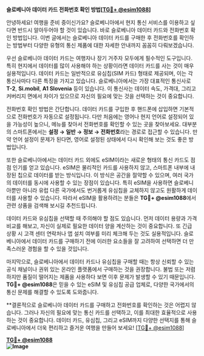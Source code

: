 **슬로베니아 데이터 카드 전화번호 확인 방법[[TG💪+ @esim1088](https://t.me/s/esim1088)]**

안녕하세요! 여행을 준비 중이신가요? 슬로베니아에서 현지 통신 서비스를 이용하고 싶다면 반드시 알아두어야 할 것이 있습니다. 바로 슬로베니아 데이터 카드와 전화번호 확인 방법입니다. 이번 글에서는 슬로베니아 데이터 카드를 구매한 후 전화번호를 확인하는 방법부터 다양한 유형의 통신 제품에 대한 자세한 안내까지 꼼꼼히 다뤄보겠습니다.

우선 슬로베니아 데이터 카드는 여행자나 장기 거주자 모두에게 필수적인 도구입니다. 특히 현지에서 데이터를 많이 사용해야 하는 상황이라면 데이터 카드를 사는 것이 매우 실용적입니다. 데이터 카드는 일반적으로 유심칩(SIM 카드) 형태로 제공되며, 이는 각 통신사마다 다른 특징을 가지고 있습니다. 슬로베니아에서는 가장 대표적인 통신사로 **T-2**, **Si.mobil**, **A1 Slovenia** 등이 있습니다. 이 통신사는 데이터 속도, 가격대, 그리고 커버리지 면에서 차이가 있으므로 자신의 필요에 맞는 것을 선택하는 것이 중요합니다.

전화번호 확인 방법은 간단합니다. 데이터 카드를 구입한 후 핸드폰에 삽입하면 기본적으로 전화번호가 자동으로 설정됩니다. 다만 처음에는 영어나 현지 언어로 설정되어 있을 가능성이 높으니, 메뉴를 찾아서 전화번호를 확인할 수 있는 곳을 찾아보세요. 대부분의 스마트폰에서는 **설정 → 일반 → 정보 → 전화번호**라는 경로로 접근할 수 있습니다. 만약 언어 설정이 문제가 된다면, 영어로 설정된 상태에서 다시 확인해 보는 것도 좋은 방법입니다.

또한 슬로베니아에서는 데이터 카드 외에도 eSIM이라는 새로운 형태의 통신 카드도 점점 인기를 얻고 있습니다. eSIM은 물리적인 카드를 사용하지 않고, 스마트폰 내부에 내장된 칩으로 데이터를 받는 방식입니다. 이 방식은 공간을 절약할 수 있으며, 여러 국가의 데이터를 동시에 사용할 수 있는 장점이 있습니다. 특히 eSIM을 사용하면 슬로베니아뿐만 아니라 유럽 다른 국가에서도 번거롭게 유심칩을 교체하지 않고도 원활하게 데이터를 사용할 수 있습니다. 따라서 eSIM을 활용하려는 분들은 **TG💪+ @esim1088**에서 관련 상품을 검색해 보시길 추천드립니다.

데이터 카드와 유심칩을 선택할 때 주의해야 할 점도 있습니다. 먼저 데이터 용량과 가격 비교를 해보고, 자신이 실제로 필요한 데이터 양을 계산하는 것이 중요합니다. 또 긴급 상황 시 고객 센터 연락처나 앱 설치 여부를 미리 체크해 두는 것도 실용적입니다. 슬로베니아에서 데이터 카드를 구매하기 전에 이러한 요소들을 잘 고려하여 선택하면 더 만족스러운 경험을 할 수 있을 것입니다.

마지막으로, 슬로베니아에서 데이터 카드나 유심칩을 구매할 때는 항상 신뢰할 수 있는 공식 채널이나 권위 있는 온라인 플랫폼에서 구매하는 것을 권장합니다. 불법 또는 저렴하지만 품질이 떨어지는 제품을 사용하다 보면 이후 문제가 발생할 수 있기 때문입니다. **TG💪+ @esim1088**은 믿을 수 있는 eSIM 및 유심칩 공급 업체로, 다양한 국가에서의 통신 문제를 해결할 수 있도록 도와줍니다.

**결론적으로 슬로베니아 데이터 카드를 구매하고 전화번호를 확인하는 것은 어렵지 않습니다. 그러나 자신의 필요에 맞는 통신 카드를 선택하고, 이를 최대한 효율적으로 사용하는 것이 중요합니다. 데이터 카드, 유심칩, 그리고 eSIM까지 다양한 선택지를 통해 슬로베니아에서 더욱 편리하고 즐거운 여행을 만들어 보세요! [[TG💪+ @esim1088](https://t.me/s/esim1088)]

**[TG💪+ @esim1088](https://t.me/s/esim1088)  
![Image](https://i.postimg.cc/Y0z9fWf4/image.png)**